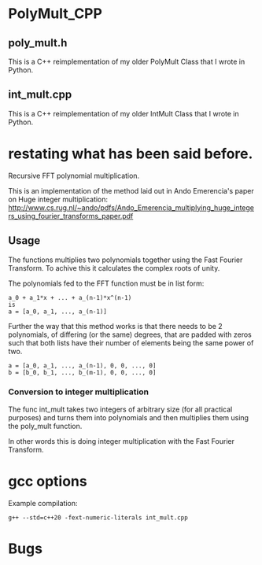 # PolyMult_CPP
## poly_mult.h
This is a C++ reimplementation of my older PolyMult Class that I wrote in Python.
## int_mult.cpp
This is a C++ reimplementation of my older IntMult Class that I wrote in Python.
# restating what has been said before.
Recursive FFT polynomial multiplication.

This is an implementation of the method laid out in Ando Emerencia's paper on Huge integer multiplication: http://www.cs.rug.nl/~ando/pdfs/Ando_Emerencia_multiplying_huge_integers_using_fourier_transforms_paper.pdf
## Usage
The functions multiplies two polynomials together using the Fast Fourier Transform. To achive this it calculates the complex roots of unity.

The polynomials fed to the FFT function must be in list form:
```
a_0 + a_1*x + ... + a_(n-1)*x^(n-1)
is
a = [a_0, a_1, ..., a_(n-1)]
```
Further the way that this method works is that there needs to be 2 polynomials, of differing (or the same) degrees, that are padded with zeros such that both lists have their number of elements being the same power of two.
```
a = [a_0, a_1, ..., a_(n-1), 0, 0, ..., 0]
b = [b_0, b_1, ..., b_(m-1), 0, 0, ..., 0]
```
### Conversion to integer multiplication
The func int_mult takes two integers of arbitrary size (for all practical purposes) and turns them into polynomials and then multiplies them using the poly_mult function.

In other words this is doing integer multiplication with the Fast Fourier Transform.
# gcc options
Example compilation:
```
g++ --std=c++20 -fext-numeric-literals int_mult.cpp
```
# Bugs
